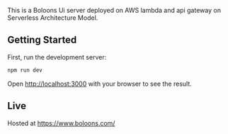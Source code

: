 This is a Boloons Ui server deployed on AWS lambda and api gateway on Serverless Architecture Model.

## Getting Started

First, run the development server:

```bash
npm run dev
```

Open [http://localhost:3000](http://localhost:3000) with your browser to see the result.

## Live

Hosted at https://www.boloons.com/
